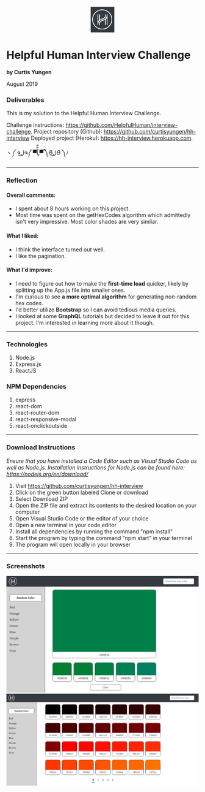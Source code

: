 <p align="center">
  <img src="./src/images/logo.png" alt="logo" />
</p>

# Helpful Human Interview Challenge
**by Curtis Yungen**

August 2019

### Deliverables

This is my solution to the Helpful Human Interview Challenge. 

Challenge instructions: https://github.com/HelpfulHuman/interview-challenge.
Project repository (Github): https://github.com/curtisyungen/hh-interview
Deployed project (Heroku): https://hh-interview.herokuapp.com.

ヽ༼ ຈل͜ຈ༼ ▀̿̿Ĺ̯̿̿▀̿ ̿༽Ɵ͆ل͜Ɵ͆ ༽ﾉ

<hr/>

### Reflection

#### Overall comments:
* I spent about 8 hours working on this project.
* Most time was spent on the getHexCodes algorithm which admittedly isn't very impressive. Most color shades are very similar. 

#### What I liked: 
* I think the interface turned out well.
* I like the pagination.

#### What I'd improve: 
* I need to figure out how to make the <b>first-time load</b> quicker, likely by splitting up the App.js file into smaller ones.
* I'm curious to see <b>a more optimal algorithm</b> for generating non-random hex codes. 
* I'd better utilize <b>Bootstrap</b> so I can avoid tedious media queries. 
* I looked at some <b>GraphQL</b> tutorials but decided to leave it out for this project. I'm interested in learning more about it though. 

<hr />

### Technologies
1) Node.js
2) Express.js
3) ReactJS

### NPM Dependencies
1) express
2) react-dom
3) react-router-dom
4) react-responsive-modal
5) react-onclickoutside

<hr/>

### Download Instructions

*Ensure that you have installed a Code Editor such as Visual Studio Code as well as Node.js.
Installation instructions for Node.js can be found here: https://nodejs.org/en/download/*

1) Visit https://github.com/curtisyungen/hh-interview
2) Click on the green button labeled Clone or download
3) Select Download ZIP
4) Open the ZIP file and extract its contents to the desired location on your computer
5) Open Visual Studio Code or the editor of your choice
6) Open a new terminal in your code editor
7) Install all dependencies by running the command "npm install"
8) Start the program by typing the command "npm start" in your terminal
9) The program will open locally in your browser

<hr/>

### Screenshots

![](./src/images/screenshot1.png)
<br/>
![](./src/images/screenshot2.png)
<br/>
